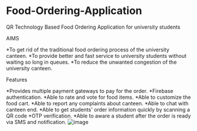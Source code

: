 # Food-Ordering-Application
QR Technology Based Food Ordering Application for university students

AIMS

*To get rid of the traditional food ordering process of the university canteen.
*To provide better and fast service to university students without waiting so long in queues.
*To reduce the unwanted congestion of the university canteen.

Features

*Provides multiple payment gateways to pay for the order.
*Firebase authentication.
*Able to rate and vote for food items.
*Able to customize the food cart.
*Able to report any complaints about canteen.
*Able to chat with canteen end.
*Able to get students' order information quickly by scanning a QR code 
*OTP verification.
*Able to aware a student after the order is ready via SMS and notification.
![image](https://user-images.githubusercontent.com/52496596/172791136-7066e8c4-4bda-42e8-aeb4-91d68326c2b4.png)
